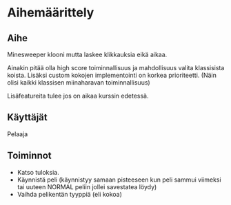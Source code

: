 # Aihemäärittely

## Aihe
Minesweeper klooni mutta laskee klikkauksia eikä aikaa.

Ainakin pitää olla high score toiminnallisuus ja mahdollisuus valita klassisista koista. Lisäksi custom kokojen implementointi on korkea prioriteetti. (Näin olisi kaikki klassisen miinaharavan toiminnallisuus)

Lisäfeatureita tulee jos on aikaa kurssin edetessä.

## Käyttäjät
Pelaaja

## Toiminnot
* Katso tuloksia.
* Käynnistä peli (käynnistyy samaan pisteeseen kun peli sammui viimeksi tai uuteen NORMAL peliin jollei savestatea löydy)
* Vaihda pelikentän tyyppiä (eli kokoa)




